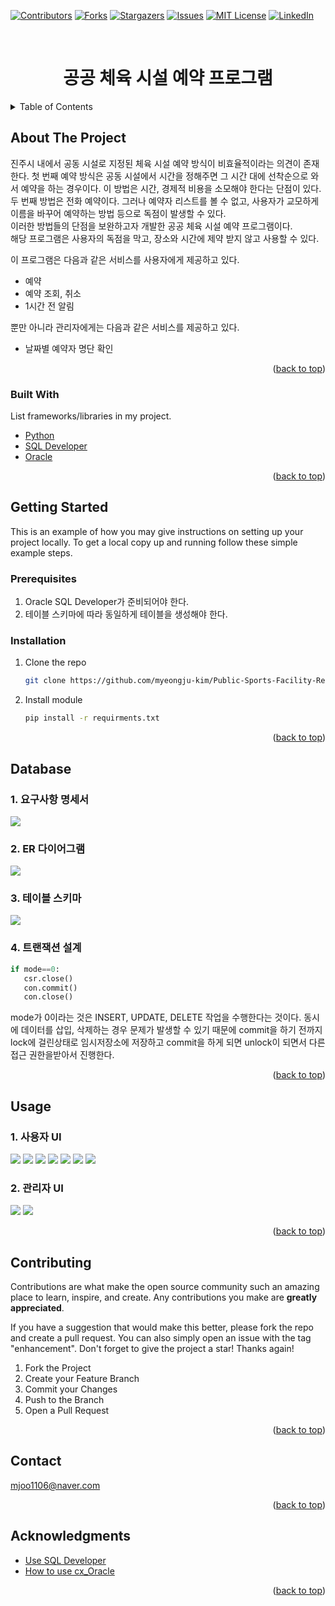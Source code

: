 <div id="top"></div>
<!--
*** Thanks for checking out the Best-README-Template. If you have a suggestion
*** that would make this better, please fork the repo and create a pull request
*** or simply open an issue with the tag "enhancement".
*** Don't forget to give the project a star!
*** Thanks again! Now go create something AMAZING! :D
-->



<!-- PROJECT SHIELDS -->
<!--
*** I'm using markdown "reference style" links for readability.
*** Reference links are enclosed in brackets [ ] instead of parentheses ( ).
*** See the bottom of this document for the declaration of the reference variables
*** for contributors-url, forks-url, etc. This is an optional, concise syntax you may use.
*** https://www.markdownguide.org/basic-syntax/#reference-style-links
-->
[![Contributors][contributors-shield]][contributors-url]
[![Forks][forks-shield]][forks-url]
[![Stargazers][stars-shield]][stars-url]
[![Issues][issues-shield]][issues-url]
[![MIT License][license-shield]][license-url]
[![LinkedIn][linkedin-shield]][linkedin-url]



<!-- PROJECT LOGO -->
<br />
<div align="center">
  <h1 align="center">공공 체육 시설 예약 프로그램</h1>
</div>

<!-- TABLE OF CONTENTS -->
<details>
  <summary>Table of Contents</summary>
  <ol>
    <li>
      <a href="#about-the-project">About The Project</a>
      <ul>
        <li><a href="#built-with">Built With</a></li>
      </ul>
    </li>
    <li>
      <a href="#getting-started">Getting Started</a>
      <ul>
        <li><a href="#prerequisites">Prerequisites</a></li>
        <li><a href="#installation">Installation</a></li>
      </ul>
    </li>
    <li><a href="#database">Database</a></li>
    <li><a href="#usage">Usage</a></li>
    <li><a href="#contributing">Contributing</a></li>
    <li><a href="#contact">Contact</a></li>
    <li><a href="#acknowledgments">Acknowledgments</a></li>
  </ol>
</details>



<!-- ABOUT THE PROJECT -->
## About The Project

진주시 내에서 공동 시설로 지정된 체육 시설 예약 방식이 비효율적이라는 의견이 존재한다. 첫 번째 예약 방식은 공동 시설에서 시간을 정해주면 그 시간 대에 선착순으로 와서 예약을 하는 경우이다. 이 방법은  시간, 경제적 비용을 소모해야 한다는 단점이 있다.
두 번째 방법은 전화 예약이다. 그러나 예약자 리스트를 볼 수 없고, 사용자가 교모하게 이름을 바꾸어 예약하는 방법 등으로 독점이 발생할 수 있다.  
이러한 방법들의 단점을 보완하고자 개발한 공공 체육 시설 예약 프로그램이다.<br>
해당 프로그램은 사용자의 독점을 막고, 장소와 시간에 제약 받지 않고 사용할 수 있다.

이 프로그램은 다음과 같은 서비스를 사용자에게 제공하고 있다.
* 예약
* 예약 조회, 취소
* 1시간 전 알림

뿐만 아니라 관리자에게는 다음과 같은 서비스를 제공하고 있다.
* 날짜별 예약자 명단 확인



<p align="right">(<a href="#top">back to top</a>)</p>



### Built With

List frameworks/libraries in my project.

* [Python](https://www.python.org/)
* [SQL Developer](https://en.wikipedia.org/wiki/Oracle_SQL_Developer)
* [Oracle](https://www.oracle.com/kr/index.html)


<p align="right">(<a href="#top">back to top</a>)</p>



<!-- GETTING STARTED -->
## Getting Started

This is an example of how you may give instructions on setting up your project locally.
To get a local copy up and running follow these simple example steps.

### Prerequisites
1. Oracle SQL Developer가 준비되어야 한다.
2. 테이블 스키마에 따라 동일하게 테이블을 생성해야 한다.


### Installation


1. Clone the repo
   ```sh
   git clone https://github.com/myeongju-kim/Public-Sports-Facility-Reservation-Program.git
   ```
2. Install module
   ```sh
   pip install -r requirments.txt
   ```

<p align="right">(<a href="#top">back to top</a>)</p>



<!-- USAGE EXAMPLES -->
## Database
### 1. 요구사항 명세서
<img src="readmeimg/요구사항.png">

### 2. ER 다이어그램
<img src="readmeimg/erd.png">

### 3. 테이블 스키마
<img src="readmeimg/table.JPG">

### 4. 트랜잭션 설계
```database.py
if mode==0:
   csr.close()
   con.commit()
   con.close()
```
mode가 0이라는 것은 INSERT, UPDATE, DELETE 작업을 수행한다는 것이다.
동시에 데이터를 삽입, 삭제하는 경우 문제가 발생할 수 있기 때문에 commit을 하기 전까지 lock에 걸린상태로
임시저장소에 저장하고 commit을 하게 되면 unlock이 되면서 다른 접근 권한을받아서 진행한다.
<p align="right">(<a href="#top">back to top</a>)</p>

## Usage
### 1. 사용자 UI
<img src="readmeimg/로그인.png">
<img src="readmeimg/종목선택.png">
<img src="readmeimg/경기장선택.png">
<img src="readmeimg/날짜선택.png">
<img src="readmeimg/시간선택.png">
<img src="readmeimg/예약조회및취소.png">
<img src="readmeimg/알림.png">

### 2. 관리자 UI
<img src="readmeimg/관리1.png">
<img src="readmeimg/관리2.png">


<p align="right">(<a href="#top">back to top</a>)</p>



<!-- CONTRIBUTING -->
## Contributing

Contributions are what make the open source community such an amazing place to learn, inspire, and create. Any contributions you make are **greatly appreciated**.

If you have a suggestion that would make this better, please fork the repo and create a pull request. You can also simply open an issue with the tag "enhancement".
Don't forget to give the project a star! Thanks again!

1. Fork the Project
2. Create your Feature Branch 
3. Commit your Changes 
4. Push to the Branch
5. Open a Pull Request

<p align="right">(<a href="#top">back to top</a>)</p>


<!-- CONTACT -->
## Contact

mjoo1106@naver.com

<p align="right">(<a href="#top">back to top</a>)</p>



<!-- ACKNOWLEDGMENTS -->
## Acknowledgments

* [Use SQL Developer](https://www.oracle.com/webfolder/technetwork/tutorials/obe/db/11g/r2/prod/appdev/sqldev/sqldev_mngdb/sqldev_mngdb_otn.htm)
* [How to use cx_Oracle](https://cx-oracle.readthedocs.io/en/latest/user_guide/introduction.html)


<p align="right">(<a href="#top">back to top</a>)</p>



<!-- MARKDOWN LINKS & IMAGES -->
<!-- https://www.markdownguide.org/basic-syntax/#reference-style-links -->
[contributors-shield]: https://img.shields.io/github/contributors/othneildrew/Best-README-Template.svg?style=for-the-badge
[contributors-url]: https://github.com/othneildrew/Best-README-Template/graphs/contributors
[forks-shield]: https://img.shields.io/github/forks/othneildrew/Best-README-Template.svg?style=for-the-badge
[forks-url]: https://github.com/othneildrew/Best-README-Template/network/members
[stars-shield]: https://img.shields.io/github/stars/othneildrew/Best-README-Template.svg?style=for-the-badge
[stars-url]: https://github.com/othneildrew/Best-README-Template/stargazers
[issues-shield]: https://img.shields.io/github/issues/othneildrew/Best-README-Template.svg?style=for-the-badge
[issues-url]: https://github.com/othneildrew/Best-README-Template/issues
[license-shield]: https://img.shields.io/github/license/othneildrew/Best-README-Template.svg?style=for-the-badge
[license-url]: https://github.com/othneildrew/Best-README-Template/blob/master/LICENSE.txt
[linkedin-shield]: https://img.shields.io/badge/-LinkedIn-black.svg?style=for-the-badge&logo=linkedin&colorB=555
[linkedin-url]: https://linkedin.com/in/othneildrew

